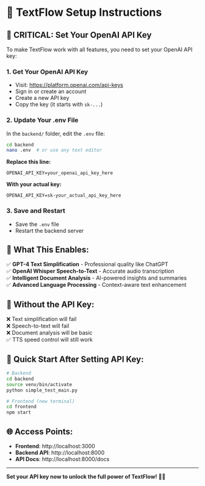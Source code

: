 # 🚀 TextFlow Setup Instructions

## 🔑 **CRITICAL: Set Your OpenAI API Key**

To make TextFlow work with all features, you need to set your OpenAI API key:

### 1. **Get Your OpenAI API Key**
- Visit: https://platform.openai.com/api-keys
- Sign in or create an account
- Create a new API key
- Copy the key (it starts with `sk-...`)

### 2. **Update Your .env File**
In the `backend/` folder, edit the `.env` file:

```bash
cd backend
nano .env  # or use any text editor
```

**Replace this line:**
```
OPENAI_API_KEY=your_openai_api_key_here
```

**With your actual key:**
```
OPENAI_API_KEY=sk-your_actual_api_key_here
```

### 3. **Save and Restart**
- Save the `.env` file
- Restart the backend server

## 🎯 **What This Enables:**

✅ **GPT-4 Text Simplification** - Professional quality like ChatGPT  
✅ **OpenAI Whisper Speech-to-Text** - Accurate audio transcription  
✅ **Intelligent Document Analysis** - AI-powered insights and summaries  
✅ **Advanced Language Processing** - Context-aware text enhancement  

## 🚨 **Without the API Key:**

❌ Text simplification will fail  
❌ Speech-to-text will fail  
❌ Document analysis will be basic  
✅ TTS speed control will still work  

## 🚀 **Quick Start After Setting API Key:**

```bash
# Backend
cd backend
source venv/bin/activate
python simple_test_main.py

# Frontend (new terminal)
cd frontend
npm start
```

## 🌐 **Access Points:**
- **Frontend**: http://localhost:3000
- **Backend API**: http://localhost:8000
- **API Docs**: http://localhost:8000/docs

---

**Set your API key now to unlock the full power of TextFlow!** 🚀✨ 